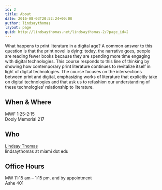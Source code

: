 ```yaml
---
id: 2
title: About
date: 2016-08-03T20:52:24+00:00
author: lindsaythomas
layout: page
guid: http://lindsaythomas.net/lindsaythomas-2/?page_id=2
---
```

What happens to print literature in a digital age? A common answer to this question is that the print novel is dying: today, the narrative goes, people are reading fewer books because they are spending more time engaging with digital technologies. This course responds to this line of thinking by showing how contemporary print literature continues to revitalize itself in light of digital technologies. The course focuses on the intersections between print and digital, emphasizing works of literature that explicitly take on digital technologies and that ask us to refashion our understanding of these technologies’ relationship to literature.

## When & Where

MWF 1:25-2:15<br/>
  Dooly Memorial 217

## Who

[Lindsay Thomas](http://lindsaythomas.net/)<br/>
  lindsaythomas at miami dot edu

## Office Hours

MW 11:15 am – 1:15 pm, and by appointment<br/>
Ashe 401
